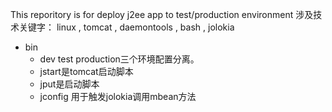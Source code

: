 This reporitory is for deploy j2ee app to test/production environment 
涉及技术关键字：
linux , tomcat , daemontools , bash , jolokia

* bin 
  * dev test production三个环境配置分离。
  * jstart是tomcat启动脚本
  * jput是启动脚本
  * jconfig 用于触发jolokia调用mbean方法
